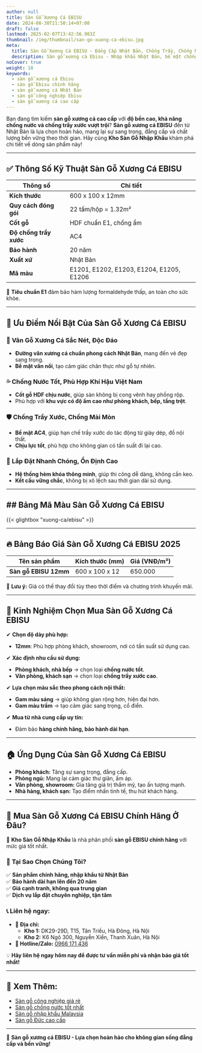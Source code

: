 ```yaml
---
author: null
title: Sàn Gỗ Xương Cá EBISU
date: 2024-08-30T21:50:14+07:00
draft: false
lastmod: 2025-02-07T13:42:56.983Z
thumbnail: /img/thumbnail/san-go-xuong-ca-ebisu.jpg
meta:
  title: Sàn Gỗ Xương Cá EBISU - Đẳng Cấp Nhật Bản, Chống Trầy, Chống Nước
  description: Sàn gỗ xương cá Ebisu - Nhập khẩu Nhật Bản, bề mặt chống trầy AC4, khả năng chịu nước tốt, mang đến không gian sang trọng và tinh tế.
noCover: true
weight: 18
keywords:
  - sàn gỗ xương cá Ebisu
  - sàn gỗ Ebisu chính hãng
  - sàn gỗ xương cá Nhật Bản
  - sàn gỗ công nghiệp Ebisu
  - sàn gỗ xương cá cao cấp
---
```


Bạn đang tìm kiếm **sàn gỗ xương cá cao cấp** với **độ bền cao, khả năng chống nước và chống trầy xước vượt trội**? **Sàn gỗ xương cá EBISU** đến từ Nhật Bản là lựa chọn hoàn hảo, mang lại sự sang trọng, đẳng cấp và chất lượng bền vững theo thời gian. Hãy cùng **Kho Sàn Gỗ Nhập Khẩu** khám phá chi tiết về dòng sản phẩm này!

---

## ✅ Thông Số Kỹ Thuật Sàn Gỗ Xương Cá EBISU

| **Thông số**   | **Chi tiết**                  |
|---------------|------------------------------|
| **Kích thước** | 600 x 100 x 12mm             |
| **Quy cách đóng gói** | 22 tấm/hộp = 1.32m²   |
| **Cốt gỗ**    | HDF chuẩn E1, chống ẩm       |
| **Độ chống trầy xước** | AC4                 |
| **Bảo hành**  | 20 năm                        |
| **Xuất xứ**   | Nhật Bản                      |
| **Mã màu**    | E1201, E1202, E1203, E1204, E1205, E1206 |

📌 **Tiêu chuẩn E1** đảm bảo hàm lượng formaldehyde thấp, an toàn cho sức khỏe.

---

## 🌟 Ưu Điểm Nổi Bật Của Sàn Gỗ Xương Cá EBISU

### 🎨 **Vân Gỗ Xương Cá Sắc Nét, Độc Đáo**
- **Đường vân xương cá chuẩn phong cách Nhật Bản**, mang đến vẻ đẹp sang trọng.  
- **Bề mặt vân nổi**, tạo cảm giác chân thực như gỗ tự nhiên.  

### 💦 **Chống Nước Tốt, Phù Hợp Khí Hậu Việt Nam**
- **Cốt gỗ HDF chịu nước**, giúp sàn không bị cong vênh hay phồng rộp.  
- Phù hợp với **khu vực có độ ẩm cao như phòng khách, bếp, tầng trệt**.  

### 🛡️ **Chống Trầy Xước, Chống Mài Mòn**
- **Bề mặt AC4**, giúp hạn chế trầy xước do tác động từ giày dép, đồ nội thất.  
- **Chịu lực tốt**, phù hợp cho không gian có tần suất đi lại cao.  

### 🔧 **Lắp Đặt Nhanh Chóng, Ổn Định Cao**
- **Hệ thống hèm khóa thông minh**, giúp thi công dễ dàng, không cần keo.  
- **Kết cấu vững chắc**, không bị xô lệch sau thời gian dài sử dụng.  

---

## ## Bảng Mã Màu Sàn Gỗ Xương Cá EBISU

{{< glightbox "xuong-ca/ebisu" >}}

---

## 🔥 Bảng Báo Giá Sàn Gỗ Xương Cá EBISU 2025

| **Tên sản phẩm**      | **Kích thước (mm)**  | **Giá (VNĐ/m²)** |
|----------------------|--------------------|-----------------|
| **Sàn gỗ EBISU 12mm** | 600 x 100 x 12     | 650.000         |

📌 **Lưu ý:** Giá có thể thay đổi tùy theo thời điểm và chương trình khuyến mãi.

---

## 🎯 Kinh Nghiệm Chọn Mua Sàn Gỗ Xương Cá EBISU

✔ **Chọn độ dày phù hợp:**  
   - **12mm**: Phù hợp phòng khách, showroom, nơi có tần suất sử dụng cao.  

✔ **Xác định nhu cầu sử dụng:**  
   - **Phòng khách, nhà bếp** → chọn loại **chống nước tốt**.  
   - **Văn phòng, khách sạn** → chọn loại **chống trầy xước cao**.  

✔ **Lựa chọn màu sắc theo phong cách nội thất:**  
   - **Gam màu sáng** → giúp không gian rộng hơn, hiện đại hơn.  
   - **Gam màu trầm** → tạo cảm giác sang trọng, cổ điển.  

✔ **Mua từ nhà cung cấp uy tín:**  
   - Đảm bảo **hàng chính hãng, bảo hành dài hạn**.  

---

## 🏠 Ứng Dụng Của Sàn Gỗ Xương Cá EBISU

- **Phòng khách:** Tăng sự sang trọng, đẳng cấp.  
- **Phòng ngủ:** Mang lại cảm giác thư giãn, ấm áp.  
- **Văn phòng, showroom:** Gia tăng giá trị thẩm mỹ, tạo ấn tượng mạnh.  
- **Nhà hàng, khách sạn:** Tạo điểm nhấn tinh tế, thu hút khách hàng.  

---

## 📍 Mua Sàn Gỗ Xương Cá EBISU Chính Hãng Ở Đâu?

🔎 **Kho Sàn Gỗ Nhập Khẩu** là nhà phân phối **sàn gỗ EBISU chính hãng** với mức giá tốt nhất.

### 🎯 **Tại Sao Chọn Chúng Tôi?**
✅ **Sản phẩm chính hãng, nhập khẩu từ Nhật Bản**  
✅ **Bảo hành dài hạn lên đến 20 năm**  
✅ **Giá cạnh tranh, không qua trung gian**  
✅ **Dịch vụ lắp đặt chuyên nghiệp, tận tâm**  

### 📞 **Liên hệ ngay:**
- **📍 Địa chỉ:**  
  - **Kho 1:** DK29-29D, T15, Tân Triều, Hà Đông, Hà Nội  
  - **Kho 2:** K6 Ngõ 300, Nguyễn Xiển, Thanh Xuân, Hà Nội  
- **📲 Hotline/Zalo:** [0966 171 436](tel:0966171436)  

💡 **Hãy liên hệ ngay hôm nay để được tư vấn miễn phí và nhận báo giá tốt nhất!**

---

## 🔗 Xem Thêm:

- [Sàn gỗ công nghiệp giá rẻ](/san-go-cong-nghiep/san-go-gia-re/)  
- [Sàn gỗ chống nước tốt nhất](/san-go-cong-nghiep/san-go-chiu-nuoc/)  
- [Sàn gỗ nhập khẩu Malaysia](/san-go-cong-nghiep/kho-san-go-malaysia/)  
- [Sàn gỗ Đức cao cấp](/san-go-cong-nghiep/san-go-duc-nhap-khau/)  

---

📢 **Sàn gỗ xương cá EBISU - Lựa chọn hoàn hảo cho không gian sống đẳng cấp và bền vững!**
